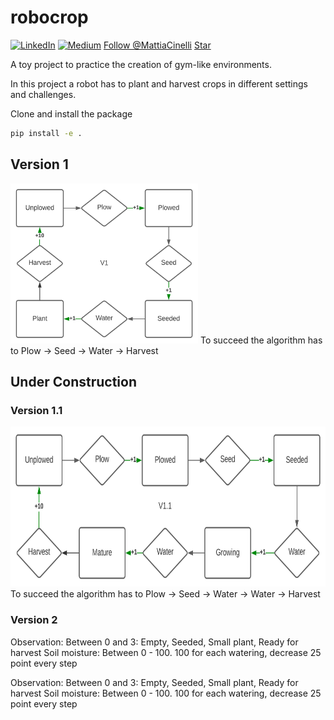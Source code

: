 # robocrop
[![LinkedIn](https://img.shields.io/badge/LinkedIn-MattiaCinelli-blue?style=flat-square&logo=linkedin)](https://www.linkedin.com/in/mattia-cinelli-b8a06879/)
[![Medium](https://img.shields.io/badge/Medium-MattiaCinelli-green?style=flat-square&logo=medium)](https://mattia-cinelli.medium.com/)
<a class="github-button" href="https://github.com/MattiaCinelli" aria-label="Follow @MattiaCinelli on GitHub">Follow @MattiaCinelli</a>
<a class="github-button" href="https://github.com/MattiaCinelli/robocrop" data-icon="octicon-star" aria-label="Star MattiaCinelli/robocrop on GitHub">Star</a>

A toy project to practice the creation of gym-like environments. 

In this project a robot has to plant and harvest crops in different settings and challenges.

Clone and install the package
```bash
pip install -e .
```


## Version 1
<img src="commons\RobocropV1.svg" width=300 height=256 align='centre'>
To succeed the algorithm has to 
Plow -> Seed -> Water -> Harvest

## Under Construction
### Version 1.1
<img src="commons\RobocropV1.1.svg" width=550 height=256 align='centre'>
To succeed the algorithm has to 
Plow -> Seed -> Water -> Water -> Harvest


### Version 2
Observation:
Between 0 and 3: Empty, Seeded, Small plant, Ready for harvest
Soil moisture: Between 0 - 100. 100 for each watering, decrease 25 point every step

Observation:
Between 0 and 3: Empty, Seeded, Small plant, Ready for harvest
Soil moisture: Between 0 - 100. 100 for each watering, decrease 25 point every step